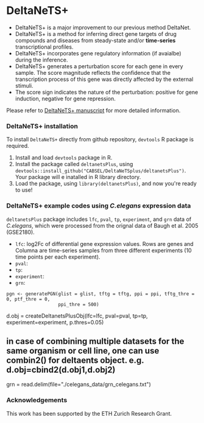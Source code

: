 

# DeltaNeTS+

- DeltaNeTS+ is a major improvement to our previous method DeltaNet.
- DeltaNeTS+ is a method for inferring direct gene targets of drug compounds and diseases from steady-state and/or __time-series__ transcriptional profiles. 
- DeltaNeTS+ incorporates gene regulatory information (if avaialbe) during the inference. 
- DeltaNeTS+ generates a perturbation score for each gene in every sample. The score magnitude reflects the confidence that the transcription process of this gene was directly affected by the external stimuli. 
- The score sign indicates the nature of the perturbation: positive for gene induction, negative for gene repression.

Please refer to [DeltaNeTS+ manuscript](https://www.biorxiv.org/content/10.1101/788968v1) for more detailed information.

### DeltaNeTS+ installation
To install `DeltaNeTS+` directly from github repository, `devtools` R package is required. 

1. Install and load `devtools` package in R.
2. Install the package called `deltanetsPlus`, using `devtools::install_github("CABSEL/DeltaNeTSplus/deltanetsPlus")`. Your package will e inatalled in R library directory.
3. Load the package, using `library(deltanetsPlus)`, and now you're ready to use!


### DeltaNeTS+ example codes using *C.elegans* expression data

`deltanetsPlus` package includes `lfc`, `pval`, `tp`, `experiment`, and `grn` data of *C.elegans*, which were processed from the orignal data of Baugh et al. 2005 (GSE2180).
- `lfc`: log2Fc of differential gene expression values. Rows are genes and Columna are time-series samples from three different experiments (10 time points per each experiment).  
- `pval`:
- `tp`:
- `experiment`:
- `grn`:


```{r warning=FALSE,eval=FALSE,echo=TRUE}
pgn <- generatePGN(glist = glist, tftg = tftg, ppi = ppi, tftg_thre = 0, ptf_thre = 0, 
                   ppi_thre = 500)
```
d.obj = createDeltanetsPlusObj(lfc=lfc, pval=pval, tp=tp, experiment=experiment, p.thres=0.05)

## in case of combining multiple datasets for the same organism or cell line, one can use combin2() for deltaents object. e.g. d.obj=cbind2(d.obj1,d.obj2)


grn = read.delim(file="./celegans_data/grn_celegans.txt")

### Acknowledgements
This work has been supported by the ETH Zurich Research Grant.



